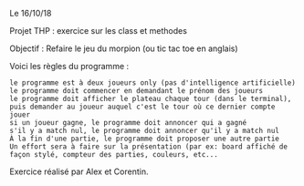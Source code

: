 Le 16/10/18

Projet THP : exercice sur les class et methodes

Objectif : Refaire le jeu du morpion (ou tic tac toe en anglais)

Voici les règles du programme :

    le programme est à deux joueurs only (pas d'intelligence artificielle)
    le programme doit commencer en demandant le prénom des joueurs
    le programme doit afficher le plateau chaque tour (dans le terminal), puis demander au joueur auquel c'est le tour où ce dernier compte jouer
    si un joueur gagne, le programme doit annoncer qui a gagné
    s'il y a match nul, le programme doit annoncer qu'il y a match nul
    À la fin d'une partie, le programme doit proposer une autre partie
    Un effort sera à faire sur la présentation (par ex: board affiché de façon stylé, compteur des parties, couleurs, etc...

Exercice réalisé par Alex et Corentin.
